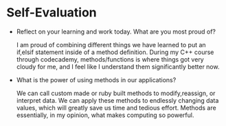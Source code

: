 # Self-Evaluation

- Reflect on your learning and work today. What are you most proud of?

    I am proud of combining different things we have learned to put an if,elsif statement inside of a method definition. During my C++ course through codecademy, methods/functions is where things got very cloudy for me, and I feel like I understand them significantly better now. 

- What is the power of using methods in our applications?

    We can call custom made or ruby built methods to modify,reassign, or interpret data. We can apply these methods to endlessly changing data values, which will greatly save us time and tedious effort. Methods are essentially, in my opinion, what makes computing so powerful. 